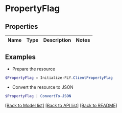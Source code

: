 # PropertyFlag
## Properties

Name | Type | Description | Notes
------------ | ------------- | ------------- | -------------

## Examples

- Prepare the resource
```powershell
$PropertyFlag = Initialize-FLY.ClientPropertyFlag 
```

- Convert the resource to JSON
```powershell
$PropertyFlag | ConvertTo-JSON
```

[[Back to Model list]](../README.md#documentation-for-models) [[Back to API list]](../README.md#documentation-for-api-endpoints) [[Back to README]](../README.md)

